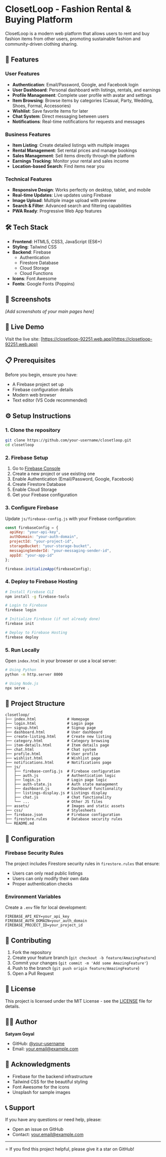 # ClosetLoop - Fashion Rental & Buying Platform

ClosetLoop is a modern web platform that allows users to rent and buy fashion items from other users, promoting sustainable fashion and community-driven clothing sharing.

## 🌟 Features

### User Features
- **Authentication**: Email/Password, Google, and Facebook login
- **User Dashboard**: Personal dashboard with listings, rentals, and earnings
- **Profile Management**: Complete user profile with avatar and settings
- **Item Browsing**: Browse items by categories (Casual, Party, Wedding, Shoes, Formal, Accessories)
- **Wishlist**: Save favorite items for later
- **Chat System**: Direct messaging between users
- **Notifications**: Real-time notifications for requests and messages

### Business Features
- **Item Listing**: Create detailed listings with multiple images
- **Rental Management**: Set rental prices and manage bookings
- **Sales Management**: Sell items directly through the platform
- **Earnings Tracking**: Monitor your rental and sales income
- **Location-based Search**: Find items near you

### Technical Features
- **Responsive Design**: Works perfectly on desktop, tablet, and mobile
- **Real-time Updates**: Live updates using Firebase
- **Image Upload**: Multiple image upload with preview
- **Search & Filter**: Advanced search and filtering capabilities
- **PWA Ready**: Progressive Web App features

## 🛠️ Tech Stack

- **Frontend**: HTML5, CSS3, JavaScript (ES6+)
- **Styling**: Tailwind CSS
- **Backend**: Firebase
  - Authentication
  - Firestore Database
  - Cloud Storage
  - Cloud Functions
- **Icons**: Font Awesome
- **Fonts**: Google Fonts (Poppins)

## 📱 Screenshots

*[Add screenshots of your main pages here]*

## 🚀 Live Demo

Visit the live site: [https://closetloop-92251.web.app](https://closetloop-92251.web.app)

## 📋 Prerequisites

Before you begin, ensure you have:
- A Firebase project set up
- Firebase configuration details
- Modern web browser
- Text editor (VS Code recommended)

## ⚙️ Setup Instructions

### 1. Clone the repository
```bash
git clone https://github.com/your-username/closetloop.git
cd closetloop
```

### 2. Firebase Setup
1. Go to [Firebase Console](https://console.firebase.google.com/)
2. Create a new project or use existing one
3. Enable Authentication (Email/Password, Google, Facebook)
4. Create Firestore Database
5. Enable Cloud Storage
6. Get your Firebase configuration

### 3. Configure Firebase
Update `js/firebase-config.js` with your Firebase configuration:
```javascript
const firebaseConfig = {
  apiKey: "your-api-key",
  authDomain: "your-auth-domain",
  projectId: "your-project-id",
  storageBucket: "your-storage-bucket",
  messagingSenderId: "your-messaging-sender-id",
  appId: "your-app-id"
};

firebase.initializeApp(firebaseConfig);
```

### 4. Deploy to Firebase Hosting
```bash
# Install Firebase CLI
npm install -g firebase-tools

# Login to Firebase
firebase login

# Initialize Firebase (if not already done)
firebase init

# Deploy to Firebase Hosting
firebase deploy
```

### 5. Run Locally
Open `index.html` in your browser or use a local server:
```bash
# Using Python
python -m http.server 8000

# Using Node.js
npx serve .
```

## 📁 Project Structure

```
closetloop/
├── index.html              # Homepage
├── login.html              # Login page
├── signup.html             # Signup page
├── dashboard.html          # User dashboard
├── create-listing.html     # Create new listing
├── category.html           # Category browsing
├── item-details.html       # Item details page
├── chat.html               # Chat system
├── profile.html            # User profile
├── wishlist.html           # Wishlist page
├── notifications.html      # Notifications page
├── js/
│   ├── firebase-config.js  # Firebase configuration
│   ├── auth.js             # Authentication logic
│   ├── login.js            # Login page logic
│   ├── auth-state.js       # Auth state management
│   ├── dashboard.js        # Dashboard functionality
│   ├── listings-display.js # Listings display
│   ├── chat.js             # Chat functionality
│   └── ...                 # Other JS files
├── assets/                 # Images and static assets
├── css/                    # Stylesheets
├── firebase.json           # Firebase configuration
├── firestore.rules         # Database security rules
└── README.md
```

## 🔧 Configuration

### Firebase Security Rules
The project includes Firestore security rules in `firestore.rules` that ensure:
- Users can only read public listings
- Users can only modify their own data
- Proper authentication checks

### Environment Variables
Create a `.env` file for local development:
```env
FIREBASE_API_KEY=your_api_key
FIREBASE_AUTH_DOMAIN=your_auth_domain
FIREBASE_PROJECT_ID=your_project_id
```

## 🤝 Contributing

1. Fork the repository
2. Create your feature branch (`git checkout -b feature/AmazingFeature`)
3. Commit your changes (`git commit -m 'Add some AmazingFeature'`)
4. Push to the branch (`git push origin feature/AmazingFeature`)
5. Open a Pull Request

## 📄 License

This project is licensed under the MIT License - see the [LICENSE](LICENSE) file for details.

## 👨‍💻 Author

**Satyam Goyal**
- GitHub: [@your-username](https://github.com/your-username)
- Email: your.email@example.com

## 🙏 Acknowledgments

- Firebase for the backend infrastructure
- Tailwind CSS for the beautiful styling
- Font Awesome for the icons
- Unsplash for sample images

## 📞 Support

If you have any questions or need help, please:
- Open an issue on GitHub
- Contact: your.email@example.com

---

⭐ If you find this project helpful, please give it a star on GitHub! 
